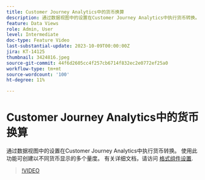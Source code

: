 ```yaml
---
title: Customer Journey Analytics中的货币换算
description: 通过数据视图中的设置在Customer Journey Analytics中执行货币转换。 使用此功能可创建以不同货币显示的多个量度。 有关详细文档，请访问[格式组件设置|https://experienceleague.adobe.com/docs/analytics-platform/using/cja-dataviews/component-settings/format.html?lang=en#currency]
feature: Data Views
role: Admin, User
level: Intermediate
doc-type: Feature Video
last-substantial-update: 2023-10-09T00:00:00Z
jira: KT-14125
thumbnail: 3424816.jpeg
source-git-commit: 44f6d2605cc4f257cb6714f832ec2e0772ef25a0
workflow-type: tm+mt
source-wordcount: '100'
ht-degree: 11%

---
```



# Customer Journey Analytics中的货币换算

通过数据视图中的设置在Customer Journey Analytics中执行货币转换。 使用此功能可创建以不同货币显示的多个量度。 有关详细文档，请访问 [格式组件设置](https://experienceleague.adobe.com/docs/analytics-platform/using/cja-dataviews/component-settings/format.html?lang=zh-Hans#currency).

>[!VIDEO](https://video.tv.adobe.com/v/3424816/?learn=on)
